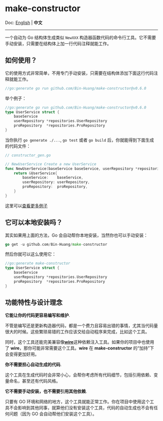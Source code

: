 # make-constructor

Doc: [English](README.md) | **中文**

----------

一个自动为 Go 结构体生成类似 `NewXXX` 构造器函数代码的命令行工具。它不需要手动安装，只需要在结构体上加一行代码注释就能工作。

## 如何使用？

它的使用方式非常简单，不用专门手动安装，只需要在结构体添加下面这行代码注释就能工作。

```go
//go:generate go run github.com/Bin-Huang/make-constructor@v0.6.0
```

举个例子：

```go
//go:generate go run github.com/Bin-Huang/make-constructor@v0.6.0
type UserService struct {
	baseService
	userRepository *repositories.UserRepository
	proRepository  *repositories.ProRepository
}
```

当你执行 `go generate ./...`, `go test` 或者 `go build` 后，你就能得到下面生成的代码文件：

```go
// constructor_gen.go

// NewUserService Create a new UserService
func NewUserService(baseService baseService, userRepository *repositories.UserRepository, proRepository *repositories.ProRepository) *UserService {
	return &UserService{
		baseService:    baseService,
		userRepository: userRepository,
		proRepository:  proRepository,
	}
}
```

这里可以[查看更多例子](https://github.com/Bin-Huang/make-constructor/tree/master/test)

## 它可以本地安装吗？

其实如果用上面的方法，Go 会自动帮你本地安装，当然你也可以手动安装：

```go
go get -u github.com/Bin-Huang/make-constructor
```

然后你就可以这么使用它：

```go
//go:generate make-constructor
type UserService struct {
	baseService
	userRepository *repositories.UserRepository
	proRepository  *repositories.ProRepository
}
```

## 功能特性与设计理念

**它能让你的代码更容易编写和维护**.

不管是编写还是更新构造器代码，都是一个费力且容易出错的事情，尤其当代码量很大的时候。这些繁琐易错的工作应该交给自动程序来完成，比如这个工具。

同时，这个工具还能完美兼容像[**wire**](https://github.com/google/wire)这种依赖注入工具。如果你的项目中也使用了 **wire**，那你可能非常需要这个工具。**wire** 在 **make-constructor** 的“加持”下会变得更加好用。

**你不需要担心自动生成的代码**.

这个工具在生成代码时会非常小心，会帮你考虑所有代码细节，包括引用依赖、变量命名，甚至还有代码风格。

**它不需要手动安装，也不需要引用其他依赖**.

只要有 GO 环境和网络的地方，这个工具就能正常工作。你在项目中使用这个工具不会影响到其他同事，就算他们没有安装这个工具，代码的自动生成也不会有任何问题（因为 GO 会自动帮他们安装这个工具）。
